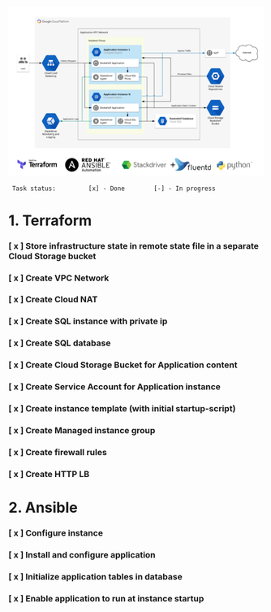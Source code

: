 <img src = "images/img1.png" width = 800>

```
 Task status:         [x] - Done        [-] - In progress 
```
# 1. Terraform
### [ x ] Store infrastructure state in remote state file in a separate Cloud Storage bucket
### [ x ] Create VPC Network
### [ x ] Create Cloud NAT
### [ x ] Create SQL instance with private ip
### [ x ] Create SQL database
### [ x ] Create Cloud Storage Bucket for Application content
### [ x ] Create Service Account for Application instance
### [ x ] Create instance template (with initial startup-script)
### [ x ] Create Managed instance group
### [ x ] Create firewall rules
### [ x ] Create HTTP LB

# 2. Ansible
### [ x ] Configure instance
### [ x ] Install and configure application
### [ x ] Initialize application tables in database
### [ x ] Enable application to run at instance startup

